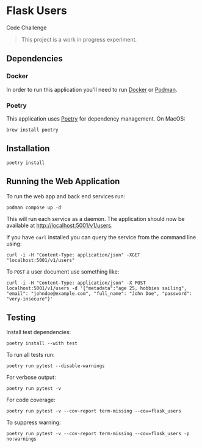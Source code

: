 # Flask Users

Code Challenge

> This project is a work in progress experiment.

## Dependencies

### Docker
In order to run this application you'll need to run [Docker](https://docs.docker.com/get-started/) or [Podman](https://podman-desktop.io/).

### Poetry
This application uses [Poetry](https://python-poetry.org/) for dependency management. On MacOS:
```
brew install poetry
```

## Installation
```
poetry install
```

## Running the Web Application
To run the web app and back end services run:
```$bash
podman compose up -d
```

This will run each service as a daemon.  The application should now be available at [http://localhost:5001/v1/users](http://localhost:5001/v1/users).

If you have `curl` installed you can query the service from the command line using:
```$bash
curl -i -H "Content-Type: application/json" -XGET "localhost:5001/v1/users"
```

To `POST` a user document use something like:
```$bash
curl -i -H "Content-Type: application/json" -X POST localhost:5001/v1/users -d '{"metadata":"age 25, hobbies sailing", "email": "johndoe@example.com", "full_name": "John Doe", "password": "very-insecure"}'
```

## Testing
Install test dependencies:
```
poetry install --with test
```

To run all tests run:
```$bash
poetry run pytest --disable-warnings
```

For verbose output:
```$bash
poetry run pytest -v
```

For code coverage:
```$bash
poetry run pytest -v --cov-report term-missing --cov=flask_users
```

To suppress warning:
```$bash
poetry run pytest -v --cov-report term-missing --cov=flask_users -p no:warnings
```
